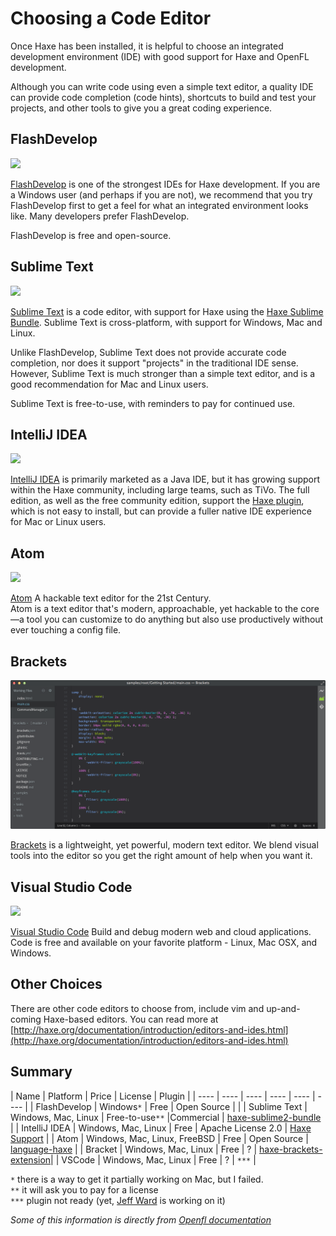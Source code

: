 # Choosing a Code Editor

Once Haxe has been installed, it is helpful to choose an integrated development environment (IDE) with good support for Haxe and OpenFL development.

Although you can write code using even a simple text editor, a quality IDE can provide code completion (code hints), shortcuts to build and test your projects, and other tools to give you a great coding experience.

## FlashDevelop

![](http://flashdevelop.org/wikidocs/images/tour/0a-interface.png)

[FlashDevelop](http://www.flashdevelop.org) is one of the strongest IDEs for Haxe development. If you are a Windows user (and perhaps if you are not), we recommend that you try FlashDevelop first to get a feel for what an integrated environment looks like. Many developers prefer FlashDevelop.

FlashDevelop is free and open-source.

## Sublime Text

![](http://www.sublimetext.com/screenshots/alpha_ui_large.png)

[Sublime Text](http://www.sublimetext.com) is a code editor, with support for Haxe using the [Haxe Sublime Bundle](https://github.com/clemos/haxe-sublime-bundle). Sublime Text is cross-platform, with support for Windows, Mac and Linux.

Unlike FlashDevelop, Sublime Text does not provide accurate code completion, nor does it support "projects" in the traditional IDE sense. However, Sublime Text is much stronger than a simple text editor, and is a good recommendation for Mac and Linux users.

Sublime Text is free-to-use, with reminders to pay for continued use.

## IntelliJ IDEA

![](https://upload.wikimedia.org/wikipedia/commons/c/cd/IntelliJ_IDEA_12.0.4_Ultimate.jpg)

[IntelliJ IDEA](https://www.jetbrains.com/idea/) is primarily marketed as a Java IDE, but it has growing support within the Haxe community, including large teams, such as TiVo. The full edition, as well as the free community edition, support the [Haxe plugin](https://plugins.jetbrains.com/plugin/6873?pr=idea), which is not easy to install, but can provide a fuller native IDE experience for Mac or Linux users.

## Atom

![](http://kerrygallagher.co.uk/content/images/2014/Mar/Screenshot_2014_03_01_10_58_06.png)

[Atom](https://atom.io/) A hackable text editor
for the 21st Century.  
Atom is a text editor that's modern, approachable, yet hackable to the core—a tool you can customize to do anything but also use productively without ever touching a config file.

## Brackets

![](https://raw.githubusercontent.com/Brackets-Themes/80sBaby/master/screenshots/css.png)

[Brackets](http://brackets.io/) is a lightweight, yet powerful, modern text editor. We blend visual tools into the editor so you get the right amount of help when you want it.


## Visual Studio Code

![](https://code.visualstudio.com/Content/images/hero-osx.png)

[Visual Studio Code](https://code.visualstudio.com/) Build and debug modern web and cloud applications. Code is free and available on your favorite platform - Linux, Mac OSX, and Windows.

## Other Choices

There are other code editors to choose from, include vim and up-and-coming Haxe-based editors. You can read more at [http://haxe.org/documentation/introduction/editors-and-ides.html](http://haxe.org/documentation/introduction/editors-and-ides.html)






## Summary

| Name | Platform | Price | License | Plugin |
| ---- | ---- | ---- | ---- | ---- | ---- |
| FlashDevelop | Windows`*` | Free | Open Source | | 
| Sublime Text | Windows, Mac, Linux | Free-to-use`**` |Commercial | [haxe-sublime2-bundle](https://github.com/clemos/haxe-sublime2-bundle) |
| IntelliJ IDEA | Windows, Mac, Linux | Free | Apache License 2.0 | [Haxe Support](http://plugins.jetbrains.com/plugin/6873?pr=idea) |
| Atom | Windows, Mac, Linux, FreeBSD | Free | Open Source | [language-haxe](https://atom.io/packages/language-haxe) |
| Bracket | Windows, Mac, Linux | Free | ? | [haxe-brackets-extension](https://github.com/jasononeil/haxe-brackets-extension)|
| VSCode | Windows, Mac, Linux | Free | ? | `***` |


`*` there is a way to get it partially working on Mac, but I failed.  
`**` it will ask you to pay for a license  
`***` plugin not ready (yet, [Jeff Ward](https://twitter.com/Jeff__Ward/status/677725911123390464) is working on it)  







*Some of this information is directly from [Openfl documentation](http://www.openfl.org/learn/resources/choosing-a-code-editor/)*